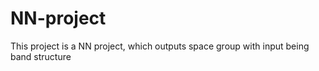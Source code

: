# NN-project
This project is a NN project, which outputs space group with input being band structure
